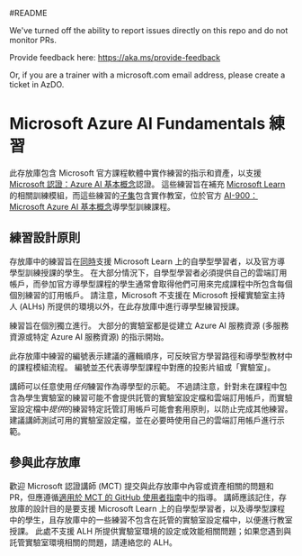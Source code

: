 #README

We've turned off the ability to report issues directly on this repo and do not monitor PRs.

Provide feedback here: https://aka.ms/provide-feedback

Or, if you are a trainer with a microsoft.com email address, please create a ticket in AzDO.

# Microsoft Azure AI Fundamentals 練習

此存放庫包含 Microsoft 官方課程軟體中實作練習的指示和資產，以支援 [Microsoft 認證：Azure AI 基本概念](https://learn.microsoft.com/credentials/certifications/azure-ai-fundamentals/)認證。 這些練習旨在補充 [Microsoft Learn](https://learn.microsoft.com/training) 的相關訓練模組，而這些練習的<u>子集</u>包含實作教室，位於官方 [AI-900：Microsoft Azure AI 基本概念](https://learn.microsoft.com/en-us/training/courses/ai-900t00)導學型訓練課程。

## 練習設計原則

存放庫中的練習旨在<u>同時</u>支援 Microsoft Learn 上的自學型學習者，以及官方導學型訓練授課的學生。 在大部分情況下，自學型學習者必須提供自己的雲端訂用帳戶，而參加官方導學型課程的學生通常會取得他們可用來完成課程中所包含每個個別練習的訂用帳戶。 請注意，Microsoft 不支援在 Microsoft 授權實驗室主持人 (ALHs) 所提供的環境以外，在此存放庫中進行導學型練習授課。

練習旨在個別獨立進行。 大部分的實驗室都是從建立 Azure AI 服務資源 (多服務資源或特定 Azure AI 服務資源) 的指示開始。

此存放庫中練習的編號表示建議的邏輯順序，可反映官方學習路徑和導學型教材中的課程模組流程。 編號並<u>不</u>代表導學型課程中對應的投影片組或「實驗室」。

講師可以任意使用*任何*練習作為導學型的示範。 不過請注意，針對未在課程中包含為學生實驗室的練習可能不會提供託管的實驗室設定檔和雲端訂用帳戶，而實驗室設定檔中*提供*的練習特定託管訂用帳戶可能會套用原則，以防止完成其他練習。 建議講師測試可用的實驗室設定檔，並在必要時使用自己的雲端訂用帳戶進行示範。

## 參與此存放庫

歡迎 Microsoft 認證講師 (MCT) 提交與此存放庫中內容或資產相關的問題和 PR，但應遵循[適用於 MCT 的 GitHub 使用者指南](https://microsoftlearning.github.io/MCT-User-Guide/)中的指導。 講師應該記住，存放庫的設計目的是要支援 Microsoft Learn 上的自學型學習者，以及導學型課程中的學生，且存放庫中的一些練習不包含在託管的實驗室設定檔中，以便進行教室授課。 此處不支援 ALH 所提供實驗室環境的設定或效能相關問題；如果您遇到與託管實驗室環境相關的問題，請連絡您的 ALH。
